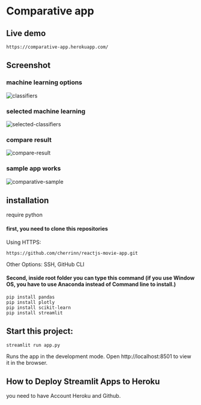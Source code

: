 # Comparative app
## Live demo
```
https://comparative-app.herokuapp.com/
```

## Screenshot
### machine learning options
![classifiers](https://user-images.githubusercontent.com/85073127/120878939-f72e7180-c5e9-11eb-8875-acad78fe8702.png)

### selected machine learning
![selected-classifiers](https://user-images.githubusercontent.com/85073127/120878949-11684f80-c5ea-11eb-830c-565c07289e77.png)

### compare result
![compare-result](https://user-images.githubusercontent.com/85073127/120878955-1b8a4e00-c5ea-11eb-88f0-92211585736e.png)

### sample app works
![comparative-sample](https://user-images.githubusercontent.com/85073127/120879149-88521800-c5eb-11eb-8f21-4bbdb5327bc2.gif)

## installation
require python

#### first, you need to clone this repositories
Using HTTPS:
```
https://github.com/cherrinn/reactjs-movie-app.git
```
Other Options: SSH, GitHub CLI

#### Second, inside root folder you can type this command (if you use Window OS, you have to use Anaconda instead of Command line to install.)
```
pip install pandas
pip install plotly
pip install scikit-learn
pip install streamlit
```

## Start this project:
```
streamlit run app.py
```
Runs the app in the development mode.
Open http://localhost:8501 to view it in the browser.

## How to Deploy Streamlit Apps to Heroku
you need to have Account Heroku and Github.
